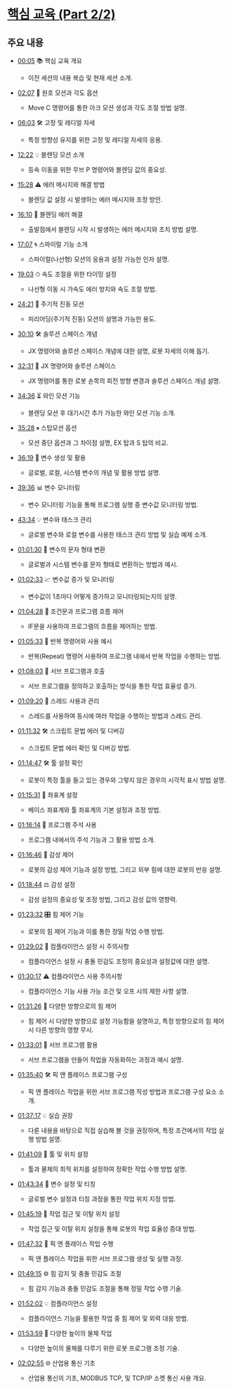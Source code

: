 # [핵심 교육 (Part 2/2)](https://www.youtube.com/watch?v=EHF71LOWTD4&list=PLEkBnBwQmnmvCREKyRleWnG8WwsANLuY-)

## 주요 내용

- [00:05](https://youtu.be/EHF71LOWTD4?t=5s) 📚 핵심 교육 개요

  - 이전 세션의 내용 복습 및 현재 세션 소개.

- [02:07](https://youtu.be/EHF71LOWTD4?t=127s) 🔄 원호 모션과 각도 옵션

  - Move C 명령어를 통한 아크 모션 생성과 각도 조절 방법 설명.

- [06:03](https://youtu.be/EHF71LOWTD4?t=363s) 🛠 고정 및 레디얼 자세

  - 특정 방향성 유지를 위한 고정 및 레디얼 자세의 응용.

- [12:22](https://youtu.be/EHF71LOWTD4?t=742s) 💡 블렌딩 모션 소개

  - 등속 이동을 위한 무브 P 명령어와 블렌딩 값의 중요성.

- [15:28](https://youtu.be/EHF71LOWTD4?t=928s) ⚠️ 에러 메시지와 해결 방법

  - 블렌딩 값 설정 시 발생하는 에러 메시지와 조정 방안.

- [16:10](https://youtu.be/EHF71LOWTD4?t=970s) 🚫 블렌딩 에러 해결

  - 출발점에서 블렌딩 시작 시 발생하는 에러 메시지와 조치 방법 설명.

- [17:07](https://youtu.be/EHF71LOWTD4?t=1027s) 🌀 스파이럴 기능 소개

  - 스파이럴(나선형) 모션의 응용과 설정 가능한 인자 설명.

- [19:03](https://youtu.be/EHF71LOWTD4?t=1143s) ⏱ 속도 조절을 위한 타이밍 설정

  - 나선형 이동 시 가속도 에러 방지와 속도 조절 방법.

- [24:21](https://youtu.be/EHF71LOWTD4?t=1461s) 🔄 주기적 진동 모션

  - 피리어딩(주기적 진동) 모션의 설명과 가능한 용도.

- [30:10](https://youtu.be/EHF71LOWTD4?t=1810s) 🛠 솔루션 스페이스 개념

  - JX 명령어와 솔루션 스페이스 개념에 대한 설명, 로봇 자세의 이해 돕기.

- [32:31](https://youtu.be/EHF71LOWTD4?t=1951s) 🔁 JX 명령어와 솔루션 스페이스

  - JX 명령어를 통한 로봇 손목의 회전 방향 변경과 솔루션 스페이스 개념 설명.

- [34:36](https://youtu.be/EHF71LOWTD4?t=2076s) ⏳ 와인 모션 기능

  - 블렌딩 모션 후 대기시간 추가 가능한 와인 모션 기능 소개.

- [35:28](https://youtu.be/EHF71LOWTD4?t=2128s) ⏸ 스탑모션 옵션

  - 모션 중단 옵션과 그 차이점 설명, EX 탑과 S 탑의 비교.

- [36:19](https://youtu.be/EHF71LOWTD4?t=2179s) 🔄 변수 생성 및 활용

  - 글로벌, 로컬, 시스템 변수의 개념 및 활용 방법 설명.

- [39:36](https://youtu.be/EHF71LOWTD4?t=2376s) 📊 변수 모니터링

  - 변수 모니터링 기능을 통해 프로그램 실행 중 변수값 모니터링 방법.

- [43:34](https://youtu.be/EHF71LOWTD4?t=2614s) 💡 변수와 태스크 관리

  - 글로벌 변수와 로컬 변수를 사용한 태스크 관리 방법 및 실습 예제 소개.

- [01:01:30](https://youtu.be/EHF71LOWTD4?t=3690s) 🔄 변수의 문자 형태 변환

  - 글로벌과 시스템 변수를 문자 형태로 변환하는 방법과 예시.

- [01:02:33](https://youtu.be/EHF71LOWTD4?t=3753s) 📈 변수값 증가 및 모니터링

  - 변수값이 1초마다 어떻게 증가하고 모니터링되는지의 설명.

- [01:04:28](https://youtu.be/EHF71LOWTD4?t=3868s) 🚦 조건문과 프로그램 흐름 제어

  - IF문을 사용하여 프로그램의 흐름을 제어하는 방법.

- [01:05:33](https://youtu.be/EHF71LOWTD4?t=3933s) 🔁 반복 명령어와 사용 예시

  - 반복(Repeat) 명령어 사용하여 프로그램 내에서 반복 작업을 수행하는 방법.

- [01:08:03](https://youtu.be/EHF71LOWTD4?t=4083s) 🔄 서브 프로그램과 호출

  - 서브 프로그램을 정의하고 호출하는 방식을 통한 작업 효율성 증가.

- [01:09:20](https://youtu.be/EHF71LOWTD4?t=4160s) 🧵 스레드 사용과 관리

  - 스레드를 사용하여 동시에 여러 작업을 수행하는 방법과 스레드 관리.

- [01:11:32](https://youtu.be/EHF71LOWTD4?t=4292s) 🛠 스크립트 문법 에러 및 디버깅

  - 스크립트 문법 에러 확인 및 디버깅 방법.

- [01:14:47](https://youtu.be/EHF71LOWTD4?t=4487s) 🛠 툴 설정 확인

  - 로봇이 특정 툴을 들고 있는 경우와 그렇지 않은 경우의 시각적 표시 방법 설명.

- [01:15:31](https://youtu.be/EHF71LOWTD4?t=4531s) 🔄 좌표계 설정

  - 베이스 좌표계와 툴 좌표계의 기본 설정과 조정 방법.

- [01:16:14](https://youtu.be/EHF71LOWTD4?t=4574s) 📝 프로그램 주석 사용

  - 프로그램 내에서의 주석 기능과 그 활용 방법 소개.

- [01:16:46](https://youtu.be/EHF71LOWTD4?t=4606s) 🔧 감성 제어

  - 로봇의 감성 제어 기능과 설정 방법, 그리고 외부 힘에 대한 로봇의 반응 설명.

- [01:18:44](https://youtu.be/EHF71LOWTD4?t=4724s) ⚖ 감성 설정

  - 감성 설정의 중요성 및 조정 방법, 그리고 감성 값의 영향력.

- [01:23:32](https://youtu.be/EHF71LOWTD4?t=5012s) 🎛 힘 제어 기능

  - 로봇의 힘 제어 기능과 이를 통한 정밀 작업 수행 방법.

- [01:29:02](https://youtu.be/EHF71LOWTD4?t=5342s) 🔄 컴플라이언스 설정 시 주의사항

  - 컴플라이언스 설정 시 충돌 민감도 조정의 중요성과 설정값에 대한 설명.

- [01:30:17](https://youtu.be/EHF71LOWTD4?t=5417s) ⚠️ 컴플라이언스 사용 주의사항

  - 컴플라이언스 기능 사용 가능 조건 및 오프 시의 제한 사항 설명.

- [01:31:26](https://youtu.be/EHF71LOWTD4?t=5486s) 📐 다양한 방향으로의 힘 제어

  - 힘 제어 시 다양한 방향으로 설정 가능함을 설명하고, 특정 방향으로의 힘 제어 시 다른 방향의 영향 무시.

- [01:33:01](https://youtu.be/EHF71LOWTD4?t=5581s) 🤖 서브 프로그램 활용

  - 서브 프로그램을 만들어 작업을 자동화하는 과정과 예시 설명.

- [01:35:40](https://youtu.be/EHF71LOWTD4?t=5740s) 🛠 픽 앤 플레이스 프로그램 구성

  - 픽 앤 플레이스 작업을 위한 서브 프로그램 작성 방법과 프로그램 구성 요소 소개.

- [01:37:17](https://youtu.be/EHF71LOWTD4?t=5837s) 💡 실습 권장

  - 다룬 내용을 바탕으로 직접 실습해 볼 것을 권장하며, 특정 조건에서의 작업 실행 방법 설명.

- [01:41:09](https://youtu.be/EHF71LOWTD4?t=6069s) 📌 툴 및 위치 설정

  - 툴과 물체의 최적 위치를 설정하여 정확한 작업 수행 방법 설명.

- [01:43:34](https://youtu.be/EHF71LOWTD4?t=6214s) 🔧 변수 설정 및 티칭

  - 글로벌 변수 설정과 티칭 과정을 통한 작업 위치 지정 방법.

- [01:45:19](https://youtu.be/EHF71LOWTD4?t=6319s) 🔄 작업 접근 및 이탈 위치 설정

  - 작업 접근 및 이탈 위치 설정을 통해 로봇의 작업 효율성 증대 방법.

- [01:47:32](https://youtu.be/EHF71LOWTD4?t=6452s) 🚀 픽 앤 플레이스 작업 수행

  - 픽 앤 플레이스 작업을 위한 서브 프로그램 생성 및 실행 과정.

- [01:49:15](https://youtu.be/EHF71LOWTD4?t=6555s) ⚙ 힘 감지 및 충돌 민감도 조절

  - 힘 감지 기능과 충돌 민감도 조절을 통해 정밀 작업 수행 기술.

- [01:52:02](https://youtu.be/EHF71LOWTD4?t=6722s) 💡 컴플라이언스 설정

  - 컴플라이언스 기능을 활용한 작업 중 힘 제어 및 외력 대응 방법.

- [01:53:59](https://youtu.be/EHF71LOWTD4?t=6839s) 🤖 다양한 높이의 물체 작업

  - 다양한 높이의 물체를 다루기 위한 로봇 프로그램 조정 기술.

- [02:02:55](https://youtu.be/EHF71LOWTD4?t=7375s) 🌐 산업용 통신 기초

  - 산업용 통신의 기초, MODBUS TCP, 및 TCP/IP 소켓 통신 사용 개요.
